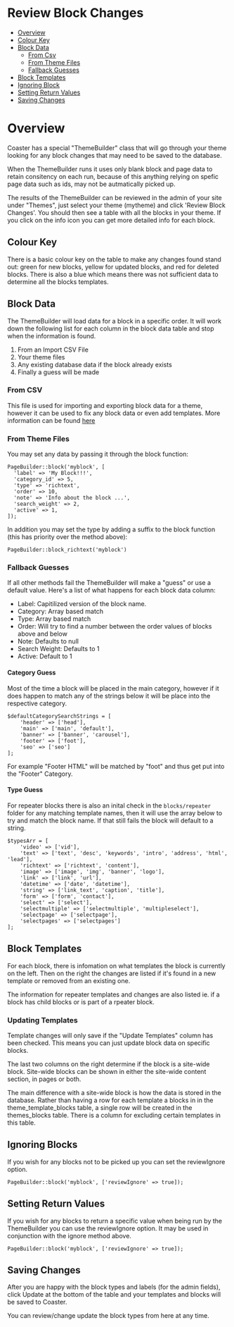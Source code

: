 # Review Block Changes

- [Overview](#overview)
- [Colour Key](#colour-key)
- [Block Data](#block-data)
  - [From Csv](#from-csv)
  - [From Theme Files](#from-theme-files)
  - [Fallback Guesses](#fallback-guesses)
- [Block Templates](#block-templates)
- [Ignoring Block](#ignoring-blocks)
- [Setting Return Values](#setting-return-values)
- [Saving Changes](#saving-changes)

# Overview

Coaster has a special "ThemeBuilder" class that will go through your theme looking for any block changes that may need to be saved to the database.

When the ThemeBuilder runs it uses only blank block and page data to retain consitency on each run, because of this anything relying on spefic page data such as ids, may not be autmatically picked up.  

The results of the ThemeBuilder can be reviewed in the admin of your site under "Themes", just select your theme (mytheme) and click 'Review Block Changes'. You should then see a table with all the blocks in your theme. If you click on the info icon you can get more detailed info for each block.

## Colour Key

There is a basic colour key on the table to make any changes found stand out: green for new blocks, yellow for updated blocks, and red for deleted blocks.
There is also a blue which means there was not sufficient data to determine all the blocks templates.

## Block Data

The ThemeBuilder will load data for a block in a specific order. It will work down the following list for each column in the block data table and stop when the information is found.

1. From an Import CSV File
2. Your theme files
3. Any existing database data if the block already exists
4. Finally a guess will be made

### From CSV

This file is used for importing and exporting block data for a theme, however it can be used to fix any block data or even add templates.
More information can be found [here](review-csv.md)

### From Theme Files

You may set any data by passing it through the block function:

```
PageBuilder::block('myblock', [
  'label' => 'My Block!!!',
  'category_id' => 5,
  'type' => 'richtext',
  'order' => 10,
  'note' => 'Info about the block ...',
  'search_weight' => 2,
  'active' => 1,
]);
```

In addition you may set the type by adding a suffix to the block function (this has priority over the method above):

`PageBuilder::block_richtext('myblock')`

### Fallback Guesses

If all other methods fail the ThemeBuilder will make a "guess" or use a default value. Here's a list of what happens for each block data column:

- Label: Capitilized version of the block name.
- Category: Array based match
- Type: Array based match
- Order: Will try to find a number between the order values of blocks above and below
- Note: Defaults to null
- Search Weight: Defaults to 1
- Active: Default to 1

#### Category Guess

Most of the time a block will be placed in the main category, however if it does happen to match any of the strings below it will be place into the respective category.

```
$defaultCategorySearchStrings = [
    'header' => ['head'],
    'main' => ['main', 'default'],
    'banner' => ['banner', 'carousel'],
    'footer' => ['foot'],
    'seo' => ['seo']
];
```
For example "Footer HTML" will be matched by "foot" and thus get put into the "Footer" Category.

#### Type Guess

For repeater blocks there is also an inital check in the `blocks/repeater` folder for any matching template names, then it will use the array below to try and match the block name. If that still fails the block will default to a string.

```
$typesArr = [
    'video' => ['vid'],
    'text' => ['text', 'desc', 'keywords', 'intro', 'address', 'html', 'lead'],
    'richtext' => ['richtext', 'content'],
    'image' => ['image', 'img', 'banner', 'logo'],
    'link' => ['link', 'url'],
    'datetime' => ['date', 'datetime'],
    'string' => ['link_text', 'caption', 'title'],
    'form' => ['form', 'contact'],
    'select' => ['select'],
    'selectmultiple' => ['selectmultiple', 'multipleselect'],
    'selectpage' => ['selectpage'],
    'selectpages' => ['selectpages']
];
```

## Block Templates

For each block, there is infomation on what templates the block is currently on the left.
Then on the right the changes are listed if it's found in a new template or removed from an existing one.

The information for repeater templates and changes are also listed ie. if a block has child blocks or is part of a rpeater block.

### Updating Templates

Template changes will only save if the "Update Templates" column has been checked. This means you can just update block data on specific blocks.

The last two columns on the right determine if the block is a site-wide block. Site-wide blocks can be shown in either the site-wide content section, in pages or both.

The main difference with a site-wide block is how the data is stored in the database. Rather than having a row for each template a blocks in in the theme_template_blocks table, a single row will be created in the themes_blocks table. There is a column for excluding certain templates in this table.

## Ignoring Blocks

If you wish for any blocks not to be picked up you can set the reviewIgnore option.

`PageBuilder::block('myblock', ['reviewIgnore' => true]);`

## Setting Return Values

If you wish for any blocks to return a specific value when being run by the ThemeBuilder you can use the reviewIgnore option.
It may be used in conjunction with the ignore method above.

`PageBuilder::block('myblock', ['reviewIgnore' => true]);`

## Saving Changes

After you are happy with the block types and labels (for the admin fields), click Update at the bottom of the table and your templates and blocks will be saved to Coaster.

You can review/change update the block types from here at any time.
